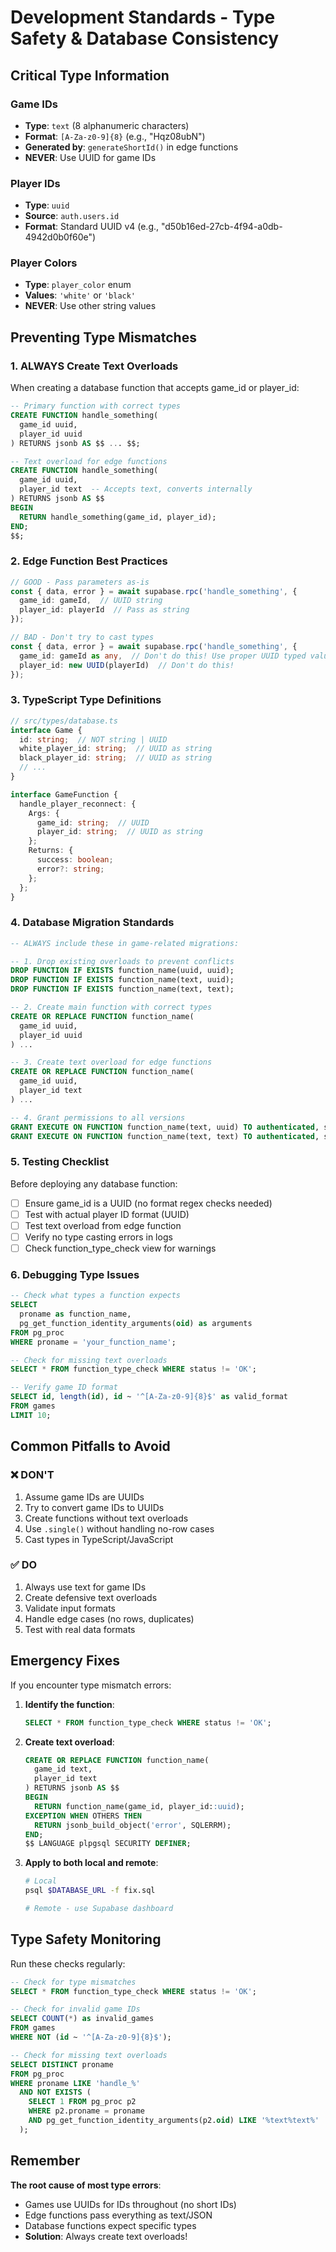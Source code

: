 # Development Standards - Type Safety & Database Consistency

## Critical Type Information

### Game IDs
- **Type**: `text` (8 alphanumeric characters)
- **Format**: `[A-Za-z0-9]{8}` (e.g., "Hqz08ubN")
- **Generated by**: `generateShortId()` in edge functions
- **NEVER**: Use UUID for game IDs

### Player IDs  
- **Type**: `uuid`
- **Source**: `auth.users.id`
- **Format**: Standard UUID v4 (e.g., "d50b16ed-27cb-4f94-a0db-4942d0b0f60e")

### Player Colors
- **Type**: `player_color` enum
- **Values**: `'white'` or `'black'`
- **NEVER**: Use other string values

## Preventing Type Mismatches

### 1. ALWAYS Create Text Overloads
When creating a database function that accepts game_id or player_id:

```sql
-- Primary function with correct types
CREATE FUNCTION handle_something(
  game_id uuid,
  player_id uuid
) RETURNS jsonb AS $$ ... $$;

-- Text overload for edge functions
CREATE FUNCTION handle_something(
  game_id uuid,
  player_id text  -- Accepts text, converts internally
) RETURNS jsonb AS $$
BEGIN
  RETURN handle_something(game_id, player_id);
END;
$$;
```

### 2. Edge Function Best Practices

```typescript
// GOOD - Pass parameters as-is
const { data, error } = await supabase.rpc('handle_something', {
  game_id: gameId,  // UUID string
  player_id: playerId  // Pass as string
});

// BAD - Don't try to cast types
const { data, error } = await supabase.rpc('handle_something', {
  game_id: gameId as any,  // Don't do this! Use proper UUID typed value.
  player_id: new UUID(playerId)  // Don't do this!
});
```

### 3. TypeScript Type Definitions

```typescript
// src/types/database.ts
interface Game {
  id: string;  // NOT string | UUID
  white_player_id: string;  // UUID as string
  black_player_id: string;  // UUID as string
  // ...
}

interface GameFunction {
  handle_player_reconnect: {
    Args: {
      game_id: string;  // UUID
      player_id: string;  // UUID as string
    };
    Returns: {
      success: boolean;
      error?: string;
    };
  };
}
```

### 4. Database Migration Standards

```sql
-- ALWAYS include these in game-related migrations:

-- 1. Drop existing overloads to prevent conflicts
DROP FUNCTION IF EXISTS function_name(uuid, uuid);
DROP FUNCTION IF EXISTS function_name(text, uuid);
DROP FUNCTION IF EXISTS function_name(text, text);

-- 2. Create main function with correct types
CREATE OR REPLACE FUNCTION function_name(
  game_id uuid,
  player_id uuid
) ...

-- 3. Create text overload for edge functions
CREATE OR REPLACE FUNCTION function_name(
  game_id uuid,
  player_id text
) ...

-- 4. Grant permissions to all versions
GRANT EXECUTE ON FUNCTION function_name(text, uuid) TO authenticated, service_role;
GRANT EXECUTE ON FUNCTION function_name(text, text) TO authenticated, service_role;
```

### 5. Testing Checklist

Before deploying any database function:

- [ ] Ensure game_id is a UUID (no format regex checks needed)
- [ ] Test with actual player ID format (UUID)
- [ ] Test text overload from edge function
- [ ] Verify no type casting errors in logs
- [ ] Check function_type_check view for warnings

### 6. Debugging Type Issues

```sql
-- Check what types a function expects
SELECT 
  proname as function_name,
  pg_get_function_identity_arguments(oid) as arguments
FROM pg_proc 
WHERE proname = 'your_function_name';

-- Check for missing text overloads
SELECT * FROM function_type_check WHERE status != 'OK';

-- Verify game ID format
SELECT id, length(id), id ~ '^[A-Za-z0-9]{8}$' as valid_format
FROM games 
LIMIT 10;
```

## Common Pitfalls to Avoid

### ❌ DON'T
1. Assume game IDs are UUIDs
2. Try to convert game IDs to UUIDs
3. Create functions without text overloads
4. Use `.single()` without handling no-row cases
5. Cast types in TypeScript/JavaScript

### ✅ DO
1. Always use text for game IDs
2. Create defensive text overloads
3. Validate input formats
4. Handle edge cases (no rows, duplicates)
5. Test with real data formats

## Emergency Fixes

If you encounter type mismatch errors:

1. **Identify the function**:
   ```sql
   SELECT * FROM function_type_check WHERE status != 'OK';
   ```

2. **Create text overload**:
   ```sql
   CREATE OR REPLACE FUNCTION function_name(
     game_id text,
     player_id text
   ) RETURNS jsonb AS $$
   BEGIN
     RETURN function_name(game_id, player_id::uuid);
   EXCEPTION WHEN OTHERS THEN
     RETURN jsonb_build_object('error', SQLERRM);
   END;
   $$ LANGUAGE plpgsql SECURITY DEFINER;
   ```

3. **Apply to both local and remote**:
   ```bash
   # Local
   psql $DATABASE_URL -f fix.sql
   
   # Remote - use Supabase dashboard
   ```

## Type Safety Monitoring

Run these checks regularly:

```sql
-- Check for type mismatches
SELECT * FROM function_type_check WHERE status != 'OK';

-- Check for invalid game IDs
SELECT COUNT(*) as invalid_games 
FROM games 
WHERE NOT (id ~ '^[A-Za-z0-9]{8}$');

-- Check for missing text overloads
SELECT DISTINCT proname 
FROM pg_proc 
WHERE proname LIKE 'handle_%'
  AND NOT EXISTS (
    SELECT 1 FROM pg_proc p2 
    WHERE p2.proname = proname 
    AND pg_get_function_identity_arguments(p2.oid) LIKE '%text%text%'
  );
```

## Remember

**The root cause of most type errors**:
- Games use UUIDs for IDs throughout (no short IDs)
- Edge functions pass everything as text/JSON
- Database functions expect specific types
- **Solution**: Always create text overloads!